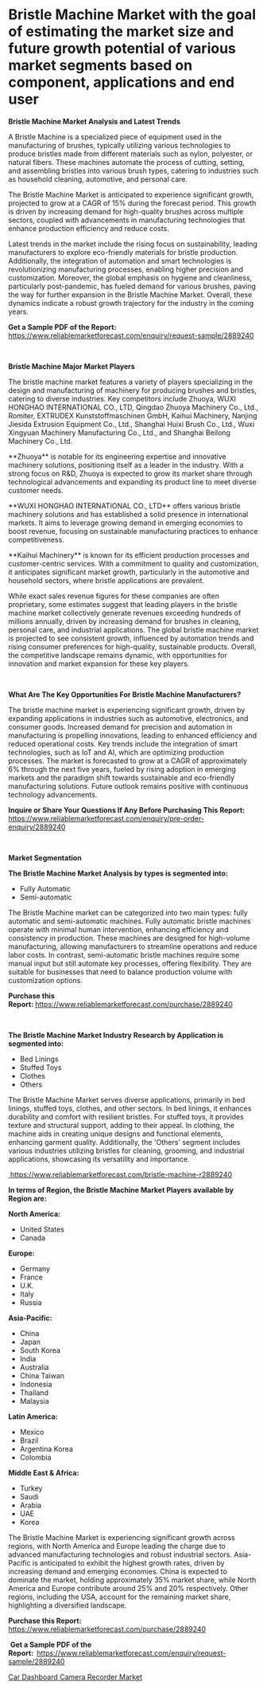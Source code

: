 <p><h1>Bristle Machine Market with the goal of estimating the market size and future growth potential of various market segments based on component, applications and end user</h1></p><p><strong>Bristle Machine Market Analysis and Latest Trends</strong></p>
<p><p>A Bristle Machine is a specialized piece of equipment used in the manufacturing of brushes, typically utilizing various technologies to produce bristles made from different materials such as nylon, polyester, or natural fibers. These machines automate the process of cutting, setting, and assembling bristles into various brush types, catering to industries such as household cleaning, automotive, and personal care.</p><p>The Bristle Machine Market is anticipated to experience significant growth, projected to grow at a CAGR of 15% during the forecast period. This growth is driven by increasing demand for high-quality brushes across multiple sectors, coupled with advancements in manufacturing technologies that enhance production efficiency and reduce costs. </p><p>Latest trends in the market include the rising focus on sustainability, leading manufacturers to explore eco-friendly materials for bristle production. Additionally, the integration of automation and smart technologies is revolutionizing manufacturing processes, enabling higher precision and customization. Moreover, the global emphasis on hygiene and cleanliness, particularly post-pandemic, has fueled demand for various brushes, paving the way for further expansion in the Bristle Machine Market. Overall, these dynamics indicate a robust growth trajectory for the industry in the coming years.</p></p>
<p><strong>Get a Sample PDF of the Report:&nbsp;</strong> <a href="https://www.reliablemarketforecast.com/enquiry/request-sample/2889240?utm_campaign=2333&utm_medium=2&utm_source=Github&utm_content=ia&utm_term=14032025&utm_id=bristle-machine">https://www.reliablemarketforecast.com/enquiry/request-sample/2889240</a></p>
<p>&nbsp;</p>
<p><strong>Bristle Machine Major Market Players</strong></p>
<p><p>The bristle machine market features a variety of players specializing in the design and manufacturing of machinery for producing brushes and bristles, catering to diverse industries. Key competitors include Zhuoya, WUXI HONGHAO INTERNATIONAL CO., LTD, Qingdao Zhuoya Machinery Co., Ltd., Romiter, EXTRUDEX Kunststoffmaschinen GmbH, Kaihui Machinery, Nanjing Jiesida Extrusion Equipment Co., Ltd., Shanghai Huixi Brush Co., Ltd., Wuxi Xingyuan Machinery Manufacturing Co., Ltd., and Shanghai Beilong Machinery Co., Ltd.</p><p>**Zhuoya** is notable for its engineering expertise and innovative machinery solutions, positioning itself as a leader in the industry. With a strong focus on R&D, Zhuoya is expected to grow its market share through technological advancements and expanding its product line to meet diverse customer needs.</p><p>**WUXI HONGHAO INTERNATIONAL CO., LTD** offers various bristle machinery solutions and has established a solid presence in international markets. It aims to leverage growing demand in emerging economies to boost revenue, focusing on sustainable manufacturing practices to enhance competitiveness.</p><p>**Kaihui Machinery** is known for its efficient production processes and customer-centric services. With a commitment to quality and customization, it anticipates significant market growth, particularly in the automotive and household sectors, where bristle applications are prevalent.</p><p>While exact sales revenue figures for these companies are often proprietary, some estimates suggest that leading players in the bristle machine market collectively generate revenues exceeding hundreds of millions annually, driven by increasing demand for brushes in cleaning, personal care, and industrial applications. The global bristle machine market is projected to see consistent growth, influenced by automation trends and rising consumer preferences for high-quality, sustainable products. Overall, the competitive landscape remains dynamic, with opportunities for innovation and market expansion for these key players.</p></p>
<p>&nbsp;</p>
<p><strong>What Are The Key Opportunities For Bristle Machine Manufacturers?</strong></p>
<p><p>The bristle machine market is experiencing significant growth, driven by expanding applications in industries such as automotive, electronics, and consumer goods. Increased demand for precision and automation in manufacturing is propelling innovations, leading to enhanced efficiency and reduced operational costs. Key trends include the integration of smart technologies, such as IoT and AI, which are optimizing production processes. The market is forecasted to grow at a CAGR of approximately 6% through the next five years, fueled by rising adoption in emerging markets and the paradigm shift towards sustainable and eco-friendly manufacturing solutions. Future outlook remains positive with continuous technology advancements.</p></p>
<p><strong>Inquire or Share Your Questions If Any Before Purchasing This Report:</strong> <a href="https://www.reliablemarketforecast.com/enquiry/pre-order-enquiry/2889240?utm_campaign=2333&utm_medium=2&utm_source=Github&utm_content=ia&utm_term=14032025&utm_id=bristle-machine">https://www.reliablemarketforecast.com/enquiry/pre-order-enquiry/2889240</a></p>
<p>&nbsp;</p>
<p><strong>Market Segmentation</strong></p>
<p><strong>The Bristle Machine Market Analysis by types is segmented into:</strong></p>
<p><ul><li>Fully Automatic</li><li>Semi-automatic</li></ul></p>
<p><p>The Bristle Machine market can be categorized into two main types: fully automatic and semi-automatic machines. Fully automatic bristle machines operate with minimal human intervention, enhancing efficiency and consistency in production. These machines are designed for high-volume manufacturing, allowing manufacturers to streamline operations and reduce labor costs. In contrast, semi-automatic bristle machines require some manual input but still automate key processes, offering flexibility. They are suitable for businesses that need to balance production volume with customization options.</p></p>
<p><strong>Purchase this Report:&nbsp;</strong><a href="https://www.reliablemarketforecast.com/purchase/2889240?utm_campaign=2333&utm_medium=2&utm_source=Github&utm_content=ia&utm_term=14032025&utm_id=bristle-machine">https://www.reliablemarketforecast.com/purchase/2889240</a></p>
<p>&nbsp;</p>
<p><strong>The Bristle Machine Market Industry Research by Application is segmented into:</strong></p>
<p><ul><li>Bed Linings</li><li>Stuffed Toys</li><li>Clothes</li><li>Others</li></ul></p>
<p><p>The Bristle Machine Market serves diverse applications, primarily in bed linings, stuffed toys, clothes, and other sectors. In bed linings, it enhances durability and comfort with resilient bristles. For stuffed toys, it provides texture and structural support, adding to their appeal. In clothing, the machine aids in creating unique designs and functional elements, enhancing garment quality. Additionally, the 'Others' segment includes various industries utilizing bristles for cleaning, grooming, and industrial applications, showcasing its versatility and importance.</p></p>
<p><a href="https://www.reliablemarketforecast.com/bristle-machine-r2889240?utm_campaign=2333&utm_medium=2&utm_source=Github&utm_content=ia&utm_term=14032025&utm_id=bristle-machine">&nbsp;https://www.reliablemarketforecast.com/bristle-machine-r2889240</a></p>
<p><strong>In terms of Region, the Bristle Machine Market Players available by Region are:</strong></p>
<p>
    <p> <strong> North America: </strong>
        <ul>
            <li>United States</li>
            <li>Canada</li>
        </ul>
        </p> 
    <p> <strong> Europe: </strong>
        <ul>
            <li>Germany</li>
            <li>France</li>
            <li>U.K.</li>
            <li>Italy</li>
            <li>Russia</li>
        </ul>
        </p> 
    <p> <strong> Asia-Pacific: </strong>
        <ul>
            <li>China</li>
            <li>Japan</li>
            <li>South Korea</li>
            <li>India</li>
            <li>Australia</li>
            <li>China Taiwan</li>
            <li>Indonesia</li>
            <li>Thailand</li>
            <li>Malaysia</li>
        </ul>
        </p> 
    <p> <strong> Latin America: </strong>
        <ul>
            <li>Mexico</li>
            <li>Brazil</li>
            <li>Argentina Korea</li>
            <li>Colombia</li>
        </ul>
        </p> 
    <p> <strong> Middle East & Africa: </strong>
        <ul>
            <li>Turkey</li>
            <li>Saudi</li>
            <li>Arabia</li>
            <li>UAE</li>
            <li>Korea</li>
        </ul>
    </p>
    </p>
<p><p>The Bristle Machine Market is experiencing significant growth across regions, with North America and Europe leading the charge due to advanced manufacturing technologies and robust industrial sectors. Asia-Pacific is anticipated to exhibit the highest growth rates, driven by increasing demand and emerging economies. China is expected to dominate the market, holding approximately 35% market share, while North America and Europe contribute around 25% and 20% respectively. Other regions, including the USA, account for the remaining market share, highlighting a diversified landscape.</p></p>
<p><strong>Purchase this Report: </strong><a href="https://www.reliablemarketforecast.com/purchase/2889240?utm_campaign=2333&utm_medium=2&utm_source=Github&utm_content=ia&utm_term=14032025&utm_id=bristle-machine">https://www.reliablemarketforecast.com/purchase/2889240</a></p>
<p>&nbsp;<strong>Get a Sample PDF of the Report:&nbsp;&nbsp;</strong><a href="https://www.reliablemarketforecast.com/enquiry/request-sample/2889240?utm_campaign=2333&utm_medium=2&utm_source=Github&utm_content=ia&utm_term=14032025&utm_id=bristle-machine">https://www.reliablemarketforecast.com/enquiry/request-sample/2889240</a></p>
<p><strong></strong></p>
<p><p><a href="https://github.com/edacruz6/Market-Research-Report-List-1/blob/main/car-dashboard-camera-recorder-market.md?utm_campaign=2333&utm_medium=2&utm_source=Github&utm_content=ia&utm_term=14032025&utm_id=bristle-machine">Car Dashboard Camera Recorder Market</a></p></p>